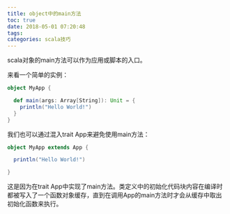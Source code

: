 ```yaml
---
title: object中的main方法
toc: true
date: 2018-05-01 07:20:48
tags:
categories: scala技巧
---
```


scala对象的main方法可以作为应用或脚本的入口。  

来看一个简单的实例：
```scala
object MyApp {

  def main(args: Array[String]): Unit = {
    println("Hello World!")
  }
}
```

我们也可以通过混入trait App来避免使用main方法：
```scala
object MyApp extends App {

  println("Hello World!")

}
```

这是因为在trait App中实现了main方法。类定义中的初始化代码块内容在编译时都被写入了一个函数对象缓存，直到在调用App的main方法时才会从缓存中取出初始化函数来执行。